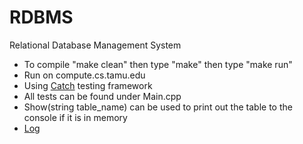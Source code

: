 # RDBMS
Relational Database Management System

  * To compile "make clean" then type "make" then type "make run"
  * Run on compute.cs.tamu.edu
  * Using [Catch](https://github.com/philsquared/Catch) testing framework
  * All tests can be found under Main.cpp
  * Show(string table_name) can be used to print out the table to the console if it is in memory
  * [Log](https://github.tamu.edu/greencur000/RDBMS/wiki/Development-Log)
